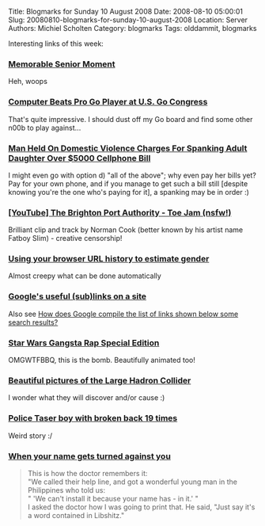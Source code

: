 Title: Blogmarks for Sunday 10 August 2008
Date: 2008-08-10 05:00:01
Slug: 20080810-blogmarks-for-sunday-10-august-2008
Location: Server
Authors: Michiel Scholten
Category: blogmarks
Tags: olddammit, blogmarks

<p>Interesting links of this week:</p>
<h3><a href="http://www.worthalaugh.com/?s=senior">Memorable Senior Moment</a></h3>
<p>Heh, woops</p>
<h3><a href="http://www.usgo.org/index.php?%23_id=4602">Computer Beats Pro Go Player at U.S. Go Congress</a></h3>
<p>That's quite impressive. I should dust off my Go board and find some other n00b to play against...</p>
<h3><a href="http://gizmodo.com/5034567/man-held-on-domestic-violence-charges-for-spanking-adult-daughter-over-5000-cellphone-bill">Man Held On Domestic Violence Charges For Spanking Adult Daughter Over $5000 Cellphone Bill</a></h3>
<p>I might even go with option d) "all of the above"; why even pay her bills yet? Pay for your own phone, and if you manage to get such a bill still [despite knowing you're the one who's paying for it], a spanking may be in order :)</p>
<h3><a href="http://www.youtube.com/watch?v=zeLo1Dm7_H0">[YouTube] The Brighton Port Authority - Toe Jam (nsfw!)</a></h3>
<p>Brilliant clip and track by Norman Cook (better known by his artist name Fatboy Slim) - creative censorship!</p>
<h3><a href="http://www.mikeonads.com/2008/07/13/using-your-browser-url-history-estimate-gender/">Using your browser URL history to estimate gender</a></h3>
<p>Almost creepy what can be done automatically</p>
<h3><a href="http://www.mattcutts.com/blog/ui-fun-better-snippets/">Google's useful (sub)links on a site</a></h3>
<p>Also see <a href="http://www.google.com/support/webmasters/bin/answer.py?answer=47334&topic=8523">How does Google compile the list of links shown below some search results?</a></p>
<h3><a href="http://www.atom.com/fun_games/gangsta_rap_se/">Star Wars Gangsta Rap Special Edition</a></h3>
<p>OMGWTFBBQ, this is the bomb. Beautifully animated too!</p>
<h3><a href="http://www.boston.com/bigpicture/2008/08/the_large_hadron_collider.html">Beautiful pictures of the Large Hadron Collider</a></h3>
<p>I wonder what they will discover and/or cause :)</p>
<h3><a href="http://www.worldnetdaily.com/index.php?fa=PAGE.view&amp;pageId=71096">Police Taser boy with broken back 19 times</a></h3>
<p>Weird story :/</p>
<h3><a href="http://www.philly.com/philly/hp/news_update/26089374.html">When your name gets turned against you</a></h3>
<blockquote><p>This is how the doctor remembers it:<br />
"We called their help line, and got a wonderful young man in the Philippines who told us:<br />
" 'We can't install it because your name has - in it.' "<br />
I asked the doctor how I was going to print that. He said, "Just say it's a word contained in Libshitz."</p></blockquote>

